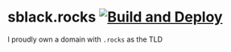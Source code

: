 # sblack.rocks [![Build and Deploy](https://github.com/sblack4/sblack.rocks/workflows/Build%20and%20Deploy/badge.svg)](https://github.com/sblack4/sblack.rocks/actions?query=workflow%3A%22Build+and+Deploy%22)
I proudly own a domain with `.rocks` as the TLD
